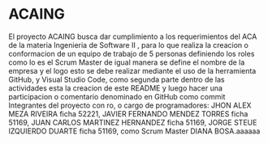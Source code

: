 # ACAING
El proyecto ACAING busca dar cumplimiento a los requerimientos del ACA  de la materia Ingenieria de Software II , para lo que realiza la creacion o conformacion de un equipo de trabajo de 5 personas definiendo los roles como lo es el Scrum Master de igual manera se define el nombre de la empresa y el logo esto se debe realizar mediante el uso de la herramienta GitHub, y Visual Studio Code, como segunda parte dentro de las actividades esta la creacion de este README y luego hacer una participacion o comentario denominado en GitHub como commit
Integrantes del proyecto con ro, o cargo de programadores: JHON ALEX MEZA RIVEIRA ficha 52221, JAVIER FERNANDO MENDEZ TORRES ficha 51169, JUAN CARLOS MARTINEZ HERNANDEZ ficha 51169, JORGE STEUE IZQUIERDO DUARTE 
 ficha 51169, como Scrum Master DIANA BOSA.aaaaaa
 
